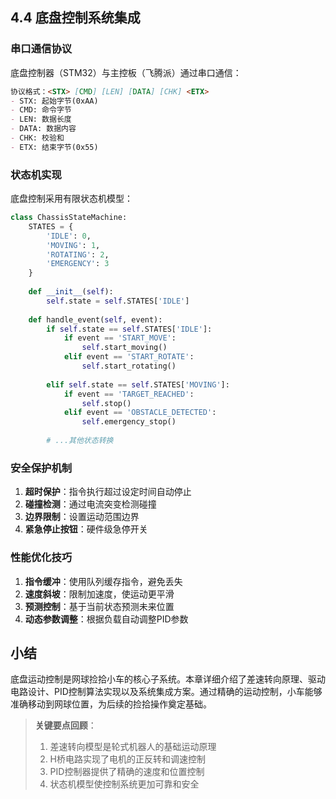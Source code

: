 ## 4.4 底盘控制系统集成

### 串口通信协议

底盘控制器（STM32）与主控板（飞腾派）通过串口通信：

```markdown
协议格式：<STX> [CMD] [LEN] [DATA] [CHK] <ETX>
- STX: 起始字节(0xAA)
- CMD: 命令字节
- LEN: 数据长度
- DATA: 数据内容
- CHK: 校验和
- ETX: 结束字节(0x55)
```

### 状态机实现

底盘控制采用有限状态机模型：

```python
class ChassisStateMachine:
    STATES = {
        'IDLE': 0,
        'MOVING': 1,
        'ROTATING': 2,
        'EMERGENCY': 3
    }
    
    def __init__(self):
        self.state = self.STATES['IDLE']
        
    def handle_event(self, event):
        if self.state == self.STATES['IDLE']:
            if event == 'START_MOVE':
                self.start_moving()
            elif event == 'START_ROTATE':
                self.start_rotating()
                
        elif self.state == self.STATES['MOVING']:
            if event == 'TARGET_REACHED':
                self.stop()
            elif event == 'OBSTACLE_DETECTED':
                self.emergency_stop()
                
        # ...其他状态转换
```

### 安全保护机制

1. **超时保护**：指令执行超过设定时间自动停止
2. **碰撞检测**：通过电流突变检测碰撞
3. **边界限制**：设置运动范围边界
4. **紧急停止按钮**：硬件级急停开关

### 性能优化技巧

1. **指令缓冲**：使用队列缓存指令，避免丢失
2. **速度斜坡**：限制加速度，使运动更平滑
3. **预测控制**：基于当前状态预测未来位置
4. **动态参数调整**：根据负载自动调整PID参数

## 小结

底盘运动控制是网球捡拾小车的核心子系统。本章详细介绍了差速转向原理、驱动电路设计、PID控制算法实现以及系统集成方案。通过精确的运动控制，小车能够准确移动到网球位置，为后续的捡拾操作奠定基础。

> **关键要点回顾**：
>
> 1. 差速转向模型是轮式机器人的基础运动原理
> 2. H桥电路实现了电机的正反转和调速控制
> 3. PID控制器提供了精确的速度和位置控制
> 4. 状态机模型使控制系统更加可靠和安全

